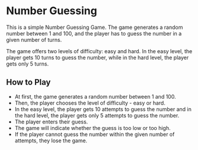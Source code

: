 <h1>Number Guessing</h1>

This is a simple Number Guessing Game. The game generates a random number between 1 and 100, and the player has to guess the number in a given number of turns.

The game offers two levels of difficulty: easy and hard. In the easy level, the player gets 10 turns to guess the number, while in the hard level, the player gets only 5 turns.

<h2>How to Play</h2>

- At first, the game generates a random number between 1 and 100.
- Then, the player chooses the level of difficulty - easy or hard.
- In the easy level, the player gets 10 attempts to guess the number and in the hard level, the player gets only 5 attempts to guess the number.
- The player enters their guess.
- The game will indicate whether the guess is too low or too high.
- If the player cannot guess the number within the given number of attempts, they lose the game.
